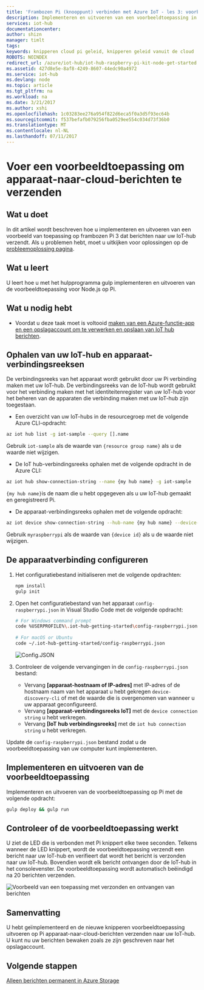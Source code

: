 ```yaml
---
title: 'Frambozen Pi (knooppunt) verbinden met Azure IoT - les 3: voorbeeld uitvoeren | Microsoft Docs'
description: Implementeren en uitvoeren van een voorbeeldtoepassing in frambozen Pi 3 dat berichten verzendt naar uw IoT-hub en de LED knippert.
services: iot-hub
documentationcenter: 
author: shizn
manager: timlt
tags: 
keywords: knipperen cloud pi geleid, knipperen geleid vanuit de cloud
ROBOTS: NOINDEX
redirect_url: /azure/iot-hub/iot-hub-raspberry-pi-kit-node-get-started
ms.assetid: 427d8e5e-8af8-4249-8607-44edc90a4972
ms.service: iot-hub
ms.devlang: node
ms.topic: article
ms.tgt_pltfrm: na
ms.workload: na
ms.date: 3/21/2017
ms.author: xshi
ms.openlocfilehash: 1c03283ee276a954f822d6eca5f0a3d5f93ec64b
ms.sourcegitcommit: f537befafb079256fba0529ee554c034d73f36b0
ms.translationtype: MT
ms.contentlocale: nl-NL
ms.lasthandoff: 07/11/2017
---
```

# <a name="run-a-sample-application-to-send-device-to-cloud-messages"></a>Voer een voorbeeldtoepassing om apparaat-naar-cloud-berichten te verzenden
## <a name="what-you-will-do"></a>Wat u doet
In dit artikel wordt beschreven hoe u implementeren en uitvoeren van een voorbeeld van toepassing op frambozen Pi 3 dat berichten naar uw IoT-hub verzendt. Als u problemen hebt, moet u uitkijken voor oplossingen op de [probleemoplossing pagina](iot-hub-raspberry-pi-kit-node-troubleshooting.md).

## <a name="what-you-will-learn"></a>Wat u leert
U leert hoe u met het hulpprogramma gulp implementeren en uitvoeren van de voorbeeldtoepassing voor Node.js op Pi.

## <a name="what-you-need"></a>Wat u nodig hebt
* Voordat u deze taak moet is voltooid [maken van een Azure-functie-app en een opslagaccount om te verwerken en opslaan van IoT hub berichten](iot-hub-raspberry-pi-kit-node-lesson3-deploy-resource-manager-template.md).

## <a name="get-your-iot-hub-and-device-connection-strings"></a>Ophalen van uw IoT-hub en apparaat-verbindingsreeksen
De verbindingsreeks van het apparaat wordt gebruikt door uw Pi verbinding maken met uw IoT-hub. De verbindingsreeks van de IoT-hub wordt gebruikt voor het verbinding maken met het identiteitenregister van uw IoT-hub voor het beheren van de apparaten die verbinding maken met uw IoT-hub zijn toegestaan. 

* Een overzicht van uw IoT-hubs in de resourcegroep met de volgende Azure CLI-opdracht:

```bash
az iot hub list -g iot-sample --query [].name
```

Gebruik `iot-sample` als de waarde van `{resource group name}` als u de waarde niet wijzigen.

* De IoT hub-verbindingsreeks ophalen met de volgende opdracht in de Azure CLI:

```bash
az iot hub show-connection-string --name {my hub name} -g iot-sample
```

`{my hub name}`is de naam die u hebt opgegeven als u uw IoT-hub gemaakt en geregistreerd Pi.

* De apparaat-verbindingsreeks ophalen met de volgende opdracht:

```bash
az iot device show-connection-string --hub-name {my hub name} --device-id myraspberrypi -g iot-sample
```

Gebruik `myraspberrypi` als de waarde van `{device id}` als u de waarde niet wijzigen.

## <a name="configure-the-device-connection"></a>De apparaatverbinding configureren
1. Het configuratiebestand initialiseren met de volgende opdrachten:
   
   ```bash
   npm install
   gulp init
   ```
2. Open het configuratiebestand van het apparaat `config-raspberrypi.json` in Visual Studio Code met de volgende opdracht:
   
   ```bash
   # For Windows command prompt
   code %USERPROFILE%\.iot-hub-getting-started\config-raspberrypi.json
  
   # For macOS or Ubuntu
   code ~/.iot-hub-getting-started/config-raspberrypi.json
   ```
  
   ![Config.JSON](media/iot-hub-raspberry-pi-lessons/lesson3/config.png)
3. Controleer de volgende vervangingen in de `config-raspberrypi.json` bestand:
   
   * Vervang **[apparaat-hostnaam of IP-adres]** met IP-adres of de hostnaam naam van het apparaat u hebt gekregen `device-discovery-cli` of met de waarde die is overgenomen van wanneer u uw apparaat geconfigureerd.
   * Vervang **[apparaat-verbindingsreeks IoT]** met de `device connection string` u hebt verkregen.
   * Vervang **[IoT hub verbindingsreeks]** met de `iot hub connection string` u hebt verkregen.

Update de `config-raspberrypi.json` bestand zodat u de voorbeeldtoepassing van uw computer kunt implementeren.

## <a name="deploy-and-run-the-sample-application"></a>Implementeren en uitvoeren van de voorbeeldtoepassing
Implementeren en uitvoeren van de voorbeeldtoepassing op Pi met de volgende opdracht:

```bash
gulp deploy && gulp run
```

## <a name="verify-that-the-sample-application-works"></a>Controleer of de voorbeeldtoepassing werkt
U ziet de LED die is verbonden met Pi knippert elke twee seconden. Telkens wanneer de LED knippert, wordt de voorbeeldtoepassing verzendt een bericht naar uw IoT-hub en verifieert dat wordt het bericht is verzonden naar uw IoT-hub. Bovendien wordt elk bericht ontvangen door de IoT-hub in het consolevenster. De voorbeeldtoepassing wordt automatisch beëindigd na 20 berichten verzenden.

![Voorbeeld van een toepassing met verzonden en ontvangen van berichten](media/iot-hub-raspberry-pi-lessons/lesson3/gulp_run.png)

## <a name="summary"></a>Samenvatting
U hebt geïmplementeerd en de nieuwe knipperen voorbeeldtoepassing uitvoeren op Pi apparaat-naar-cloud-berichten verzenden naar uw IoT-hub. U kunt nu uw berichten bewaken zoals ze zijn geschreven naar het opslagaccount.

## <a name="next-steps"></a>Volgende stappen
[Alleen berichten permanent in Azure Storage](iot-hub-raspberry-pi-kit-node-lesson3-read-table-storage.md)

